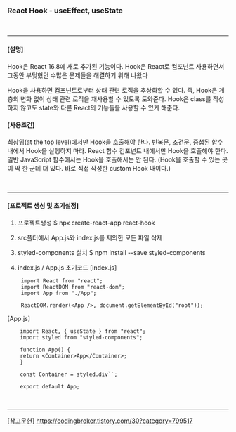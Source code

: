 ### React Hook - useEffect, useState

<br/>

---

#### [설명]
Hook은 React 16.8에 새로 추가된 기능이다.
Hook은 React로 컴포넌트 사용하면서 그동안 부딪혔던 수많은 문제들을 해결하기 위해 나왔다

Hook을 사용하면 컴포넌트로부터 상태 관련 로직을 추상화할 수 있다. 
즉, Hook은 계층의 변화 없이 상태 관련 로직을 재사용할 수 있도록 도와준다.
Hook은 class를 작성하지 않고도 state와 다른 React의 기능들을 사용할 수 있게 해준다.

#### [사용조건]
최상위(at the top level)에서만 Hook을 호출해야 한다. 반복문, 조건문, 중첩된 함수 내에서 Hook을 실행하지 마라.
React 함수 컴포넌트 내에서만 Hook을 호출해야 한다. 일반 JavaScript 함수에서는 Hook을 호출해서는 안 된다. (Hook을 호출할 수 있는 곳이 딱 한 군데 더 있다. 바로 직접 작성한 custom Hook 내이다.)

<br/>

---

#### [프로젝트 생성 및 초기설정]

1. 프로젝트생성
        $ npx create-react-app react-hook

2. src폴더에서 App.js와 index.js를 제외한 모든 파일 삭제


3. styled-components 설치
        $ npm install --save styled-components


4. index.js / App.js 초기코드
[index.js]

        import React from "react";
        import ReactDOM from "react-dom";
        import App from "./App";

        ReactDOM.render(<App />, document.getElementById("root"));

[App.js]

        import React, { useState } from "react";
        import styled from "styled-components";

        function App() {
        return <Container>App</Container>;
        }

        const Container = styled.div``;

        export default App;


<br/>

---

[참고문헌]
https://codingbroker.tistory.com/30?category=799517
